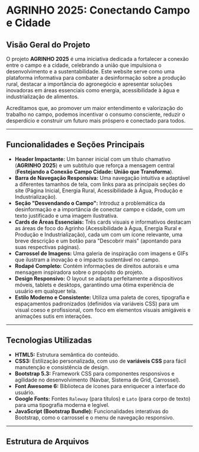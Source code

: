 # AGRINHO 2025: Conectando Campo e Cidade

## Visão Geral do Projeto

O projeto **AGRINHO 2025** é uma iniciativa dedicada a fortalecer a conexão entre o campo e a cidade, celebrando a união que impulsiona o desenvolvimento e a sustentabilidade. Este website serve como uma plataforma informativa para combater a desinformação sobre a produção rural, destacar a importância do agronegócio e apresentar soluções inovadoras em áreas essenciais como energia, acessibilidade à água e industrialização de alimentos.

Acreditamos que, ao promover um maior entendimento e valorização do trabalho no campo, podemos incentivar o consumo consciente, reduzir o desperdício e construir um futuro mais próspero e conectado para todos.

---

## Funcionalidades e Seções Principais

* **Header Impactante:** Um banner inicial com um título chamativo (**AGRINHO 2025**) e um subtítulo que reforça a mensagem central (**Festejando a Conexão Campo Cidade: União que Transforma**).
* **Barra de Navegação Responsiva:** Uma navegação intuitiva e adaptável a diferentes tamanhos de tela, com links para as principais seções do site (Página Inicial, Energia Rural, Acessibilidade à Água, Produção e Industrialização).
* **Seção "Desvendando o Campo":** Introduz a problemática da desinformação e a importância de conectar campo e cidade, com um texto justificado e uma imagem ilustrativa.
* **Cards de Áreas Essenciais:** Três cards visuais e informativos destacam as áreas de foco do Agrinho (Acessibilidade à Água, Energia Rural e Produção e Industrialização), cada um com um ícone relevante, uma breve descrição e um botão para "Descobrir mais" (apontando para suas respectivas páginas).
* **Carrossel de Imagens:** Uma galeria de inspiração com imagens e GIFs que ilustram a inovação e o impacto sustentável no campo.
* **Rodapé Completo:** Contém informações de direitos autorais e uma mensagem inspiradora sobre o propósito do projeto.
* **Design Responsivo:** O layout se adapta perfeitamente a dispositivos móveis, tablets e desktops, garantindo uma ótima experiência de usuário em qualquer tela.
* **Estilo Moderno e Consistente:** Utiliza uma paleta de cores, tipografia e espaçamentos padronizados (definidos via variáveis CSS) para um visual coeso e profissional, com foco em elementos visuais amigáveis e animações sutis em interações.

---

## Tecnologias Utilizadas

* **HTML5:** Estrutura semântica do conteúdo.
* **CSS3:** Estilização personalizada, com uso de **variáveis CSS** para fácil manutenção e consistência de design.
* **Bootstrap 5.3:** Framework CSS para componentes responsivos e agilidade no desenvolvimento (Navbar, Sistema de Grid, Carrossel).
* **Font Awesome 6:** Biblioteca de ícones para enriquecer a interface do usuário.
* **Google Fonts:** Fontes `Raleway` (para títulos) e `Lato` (para corpo de texto) para uma tipografia moderna e legível.
* **JavaScript (Bootstrap Bundle):** Funcionalidades interativas do Bootstrap, como o carrossel e o menu de navegação responsivo.

---

## Estrutura de Arquivos
